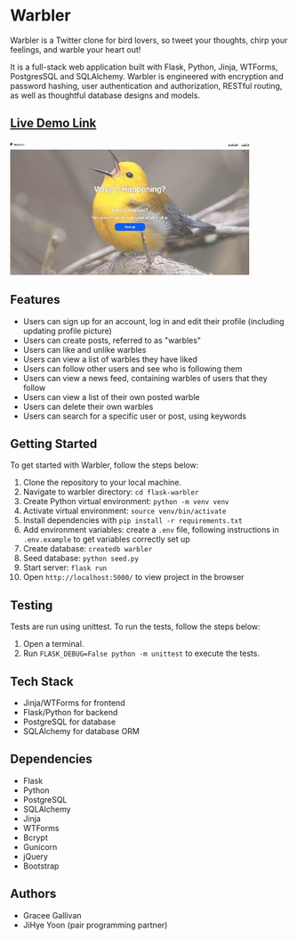 # Warbler

Warbler is a Twitter clone for bird lovers, so tweet your thoughts, chirp your feelings, and warble your heart out!

It is a full-stack web application built with Flask, Python, Jinja, WTForms, PostgresSQL and SQLAlchemy. Warbler is engineered with encryption and password hashing, user authentication and authorization, RESTful routing, as well as thoughtful database designs and models.

## [Live Demo Link](https://warbler-zqd5.onrender.com/)

![Warbler Demo](static/warbler-demo.gif)

## Features

- Users can sign up for an account, log in and edit their profile (including updating profile picture)
- Users can create posts, referred to as "warbles"
- Users can like and unlike warbles
- Users can view a list of warbles they have liked
- Users can follow other users and see who is following them
- Users can view a news feed, containing warbles of users that they follow
- Users can view a list of their own posted warble
- Users can delete their own warbles
- Users can search for a specific user or post, using keywords

## Getting Started

To get started with Warbler, follow the steps below:

1. Clone the repository to your local machine.
2. Navigate to warbler directory: `cd flask-warbler`
3. Create Python virtual environment: `python -m venv venv`
4. Activate virtual environment: `source venv/bin/activate`
5. Install dependencies with `pip install -r requirements.txt`
6. Add environment variables: create a `.env` file, following instructions in `.env.example` to get variables correctly set up
7. Create database: `createdb warbler`
8. Seed database: `python seed.py`
9. Start server: `flask run`
10. Open `http://localhost:5000/` to view project in the browser

## Testing

Tests are run using unittest. To run the tests, follow the steps below:

1. Open a terminal.
2. Run `FLASK_DEBUG=False python -m unittest` to execute the tests.

## Tech Stack

- Jinja/WTForms for frontend
- Flask/Python for backend
- PostgreSQL for database
- SQLAlchemy for database ORM

## Dependencies

- Flask
- Python
- PostgreSQL
- SQLAlchemy
- Jinja
- WTForms
- Bcrypt
- Gunicorn
- jQuery
- Bootstrap

## Authors

- Gracee Gallivan
- JiHye Yoon (pair programming partner)
